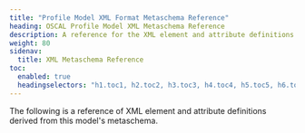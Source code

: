 ```yaml
---
title: "Profile Model XML Format Metaschema Reference"
heading: OSCAL Profile Model XML Metaschema Reference
description: A reference for the XML element and attribute definitions for the OSCAL Profile model derived from this model's metaschema.
weight: 80
sidenav:
  title: XML Metaschema Reference
toc:
  enabled: true
  headingselectors: "h1.toc1, h2.toc2, h3.toc3, h4.toc4, h5.toc5, h6.toc6"
---
```


The following is a reference of XML element and attribute definitions derived from this model's metaschema.

<!-- DO NOT REMOVE. Generated text below -->
